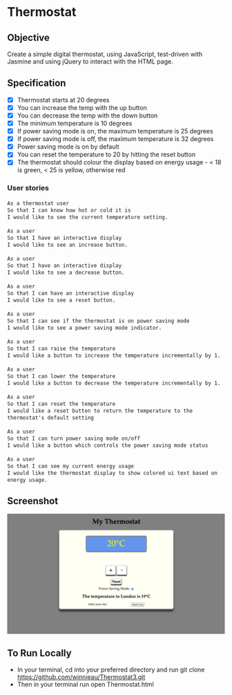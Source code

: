 # Thermostat

Objective
---

Create a simple digital thermostat, using JavaScript, test-driven with Jasmine and using jQuery to interact with the HTML page.

Specification
---

  - [x] Thermostat starts at 20 degrees
  - [x] You can increase the temp with the up button
  - [x] You can decrease the temp with the down button
  - [x] The minimum temperature is 10 degrees
  - [x] If power saving mode is on, the maximum temperature is 25 degrees
  - [x] If power saving mode is off, the maximum temperature is 32 degrees
  - [x] Power saving mode is on by default
  - [x] You can reset the temperature to 20 by hitting the reset button
  - [x] The thermostat should colour the display based on energy usage - <  18 is green, < 25 is yellow, otherwise red

### User stories
```
As a thermostat user
So that I can know how hot or cold it is
I would like to see the current temperature setting.

As a user
So that I have an interactive display
I would like to see an increase button.

As a user
So that I have an interactive display
I would like to see a decrease button.

As a user
So that I can have an interactive display
I would like to see a reset button.

As a user
So that I can see if the thermostat is on power saving mode
I would like to see a power saving mode indicator.

As a user
So that I can raise the temperature
I would like a button to increase the temperature incrementally by 1.

As a user
So that I can lower the temperature
I would like a button to decrease the temperature incrementally by 1.

As a user
So that I can reset the temperature
I would like a reset button to return the temperature to the thermostat's default setting

As a user
So that I can turn power saving mode on/off
I would like a button which controls the power saving mode status

As a user
So that I can see my current energy usage
I would like the thermostat display to show colored ui text based on energy usage.
```

Screenshot
---
![alt text](https://github.com/winnieau/Thermostat3/blob/master/thermostat.png)

To Run Locally
---
* In your terminal, cd into your preferred directory and
run git clone https://github.com/winnieau/Thermostat3.git
* Then in your terminal run open Thermostat.html
